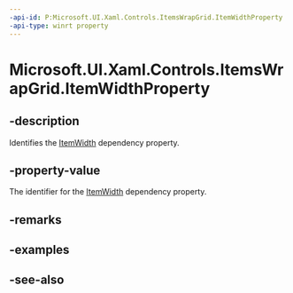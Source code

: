 ```yaml
---
-api-id: P:Microsoft.UI.Xaml.Controls.ItemsWrapGrid.ItemWidthProperty
-api-type: winrt property
---
```


<!-- Property syntax
public Windows.UI.Xaml.DependencyProperty ItemWidthProperty { get; }
-->

# Microsoft.UI.Xaml.Controls.ItemsWrapGrid.ItemWidthProperty

## -description
Identifies the [ItemWidth](itemswrapgrid_itemwidth.md) dependency property.

## -property-value
The identifier for the [ItemWidth](itemswrapgrid_itemwidth.md) dependency property.

## -remarks

## -examples

## -see-also
